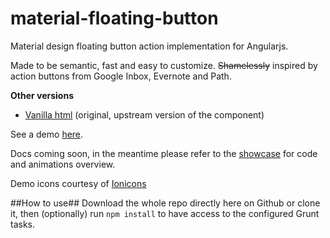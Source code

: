 material-floating-button
========================

Material design floating button action implementation for Angularjs. 

Made to be semantic, fast and easy to customize.
~~Shamelessly~~ inspired by action buttons from Google Inbox, Evernote and Path.

**Other versions**
- [Vanilla html](https://github.com/nobitagit/material-floating-button) (original, upstream version of the component)

See a demo [here](http://nobitagit.github.io/material-floating-button/).

Docs coming soon, in the meantime please refer to the [showcase](http://nobitagit.github.io/material-floating-button/showcase.html) for code and animations overview.


Demo icons courtesy of [Ionicons](ionicons.com)

##How to use##
Download the whole repo directly here on Github or clone it, then (optionally) run `npm install` to have access to the configured Grunt tasks.
